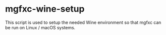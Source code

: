 # mgfxc-wine-setup
This script is used to setup the needed Wine environment so that mgfxc can be run on Linux / macOS systems.
